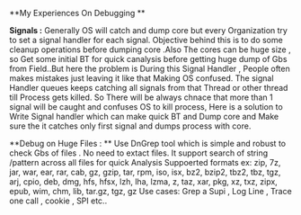 **My Experiences On Debugging **

**Signals :** Generally OS will catch and dump core but every Organization try to set a signal handler for each signal. Objective behind this is to do some cleanup operations before dumping core .Also The cores can be huge size , so Get some initial BT for quick canalysis before getting huge dump of Gbs from Field..But here the problem is During this Signal Handler , People often makes mistakes just leaving it like that Making OS confused. 
The signal Handler queues keeps catching all signals from that Thread or other thread till Process gets killed. So There will be always chnace that more than 1 signal will be caught and confuses OS to kill process, 
Here is a solution to Write Signal handler which can make quick BT and Dump core and Make sure the it catches only first signal and dumps process with core.

**Debug on Huge Files : ** Use DnGrep tool which is simple and robust to check Gbs of files . No need to extact files. It support search of string /pattern across all files for quick Analysis
Suppoerted formats ex: zip, 7z, jar, war, ear, rar, cab, gz, gzip, tar, rpm, iso, isx, bz2, bzip2, tbz2, tbz, tgz, arj, cpio, deb, dmg, hfs, hfsx, lzh, lha, lzma, z, taz, xar, pkg, xz, txz, zipx, epub, wim, chm, lib, tar.gz, tgz, gz
Use cases:  Grep a Supi , Log Line , Trace one call , cookie , SPI etc..


  
